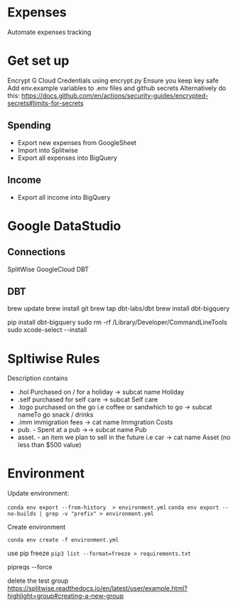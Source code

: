 # Expenses
Automate expenses tracking

# Get set up
Encrypt G Cloud Credentials using encrypt.py
Ensure you keep key safe
Add env.example variables to .env files and github secrets
Alternatively do this: https://docs.github.com/en/actions/security-guides/encrypted-secrets#limits-for-secrets

## Spending
- Export new expenses from GoogleSheet
- Import into Splitwise
- Export all expenses into BigQuery

## Income
- Export all income into BigQuery

# Google DataStudio

## Connections
SplitWise
GoogleCloud
DBT


## DBT
brew update
brew install git
brew tap dbt-labs/dbt
brew install dbt-bigquery

pip install dbt-bigquery
sudo rm -rf /Library/Developer/CommandLineTools
 sudo xcode-select --install

 # Spltiwise  Rules
Description contains
- .hol Purchased on / for a holiday -> subcat name Holiday
- .self purchased for self care -> subcat Self care
- .togo purchased on the go i.e coffee or sandwhich to go ->  subcat nameTo go snack / drinks
- .imm immigration fees -> cat name Immgration Costs
- pub. - Spent at a pub ->-> subcat name Pub
- asset. - an item we plan to sell in the future i.e car -> cat name Asset (no less than $500 value)

# Environment
Update environment:

`conda env export --from-history  > environment.yml`
`conda env export --no-builds | grep -v "prefix" > environment.yml`


Create environment

`conda env create -f environment.yml`

use pip freeze
`pip3 list --format=freeze > requirements.txt`

pipreqs --force



delete the test group
https://splitwise.readthedocs.io/en/latest/user/example.html?highlight=group#creating-a-new-group